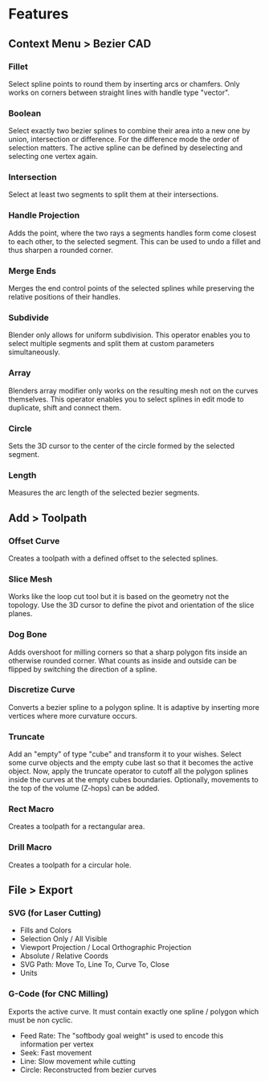 # Features


## Context Menu > Bezier CAD

### Fillet
Select spline points to round them by inserting arcs or chamfers. Only works on corners between straight lines with handle type "vector".

### Boolean
Select exactly two bezier splines to combine their area into a new one by union, intersection or difference.
For the difference mode the order of selection matters. The active spline can be defined by deselecting and selecting one vertex again.

### Intersection
Select at least two segments to split them at their intersections.

### Handle Projection
Adds the point, where the two rays a segments handles form come closest to each other, to the selected segment.
This can be used to undo a fillet and thus sharpen a rounded corner.

### Merge Ends
Merges the end control points of the selected splines while preserving the relative positions of their handles.

### Subdivide
Blender only allows for uniform subdivision.
This operator enables you to select multiple segments and split them at custom parameters simultaneously.

### Array
Blenders array modifier only works on the resulting mesh not on the curves themselves.
This operator enables you to select splines in edit mode to duplicate, shift and connect them.

### Circle
Sets the 3D cursor to the center of the circle formed by the selected segment.

### Length
Measures the arc length of the selected bezier segments.


## Add > Toolpath

### Offset Curve
Creates a toolpath with a defined offset to the selected splines.

### Slice Mesh
Works like the loop cut tool but it is based on the geometry not the topology.
Use the 3D cursor to define the pivot and orientation of the slice planes.

### Dog Bone
Adds overshoot for milling corners so that a sharp polygon fits inside an otherwise rounded corner.
What counts as inside and outside can be flipped by switching the direction of a spline.

### Discretize Curve
Converts a bezier spline to a polygon spline.
It is adaptive by inserting more vertices where more curvature occurs.

### Truncate
Add an "empty" of type "cube" and transform it to your wishes.
Select some curve objects and the empty cube last so that it becomes the active object.
Now, apply the truncate operator to cutoff all the polygon splines inside the curves at the empty cubes boundaries.
Optionally, movements to the top of the volume (Z-hops) can be added.

### Rect Macro
Creates a toolpath for a rectangular area.

### Drill Macro
Creates a toolpath for a circular hole.


## File > Export

### SVG (for Laser Cutting)
- Fills and Colors
- Selection Only / All Visible
- Viewport Projection / Local Orthographic Projection
- Absolute / Relative Coords
- SVG Path: Move To, Line To, Curve To, Close
- Units

### G-Code (for CNC Milling)
Exports the active curve.
It must contain exactly one spline / polygon which must be non cyclic.
- Feed Rate: The "softbody goal weight" is used to encode this information per vertex
- Seek: Fast movement
- Line: Slow movement while cutting
- Circle: Reconstructed from bezier curves
